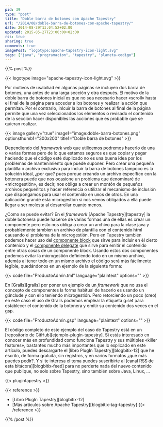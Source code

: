 ```yaml
---
pid: 39
type: "post"
title: "Doble barra de botones con Apache Tapestry"
url: "/2014/08/doble-barra-de-botones-con-apache-tapestry/"
date: 2014-08-29T13:04:52+02:00
updated: 2015-05-27T23:00:00+02:00
rss: true
sharing: true
comments: true
imagePost: "logotype:apache-tapestry-icon-light.svg"
tags: ["java", "programacion", "tapestry", "planeta-codigo"]
---
```


{{% post %}}

{{< logotype image="apache-tapestry-icon-light.svg" >}}

Por motivos de usabiliad en algunas páginas se incluyen dos barra de botones, una antes de una larga sección y otra después. El motivo de la doble barra de botones inicial es que no sea necesario hacer «scroll» hasta el final de la página para acceder a los botones y realizar la acción que permitan. Por el contrario, inlcuir la barra de botones al final de la página permite que una vez seleccionados los elementos o revisado el contenido de la sección hacer disponibles las acciones que es probable que se quieran realizar.

{{< image
    gallery="true"
    image1="image:doble-barra-botones.png" optionsthumb1="300x200" title1="Doble barra de botones" >}}

Dependiendo del _framework_ web que utilicemos podremos hacerlo de una o varias formas pero de lo que estamos seguros es que copiar y pegar haciendo que el código esté duplicado no es una buena idea por los problemas de mantenimiento que puede suponer. Pero crear una pequeña plantilla o archivo exclusivo para incluir la barra de botones tampoco es la solución ideal, ¿por que? pues porque creando un archivo específico con la botonera puede que nos ocasione un problema que denominaré de «microgestión», es decir, nos obliga a crear un montón de pequeños archivos pequeñitos y hacer referencia o utilizar el mecanismo de inclusión que dispongamos para usar el contenido en unos de otros. En una aplicación grande esta microgestión si nos vemos obligados a ella puede llegar a ser molesta al desarrollar cuanto menos.

¿Como se puede evitar? En el _framework_ [Apache Tapestry][tapestry] la doble botonera puede hacerse de varias formas una de ellas es crear un componente pero esto nos obliga a crear un archivo para la clase java y probablemente tambien un archivo de plantilla con el contenido html causando el problema de la microgestión. Pero en Tapestry también podemos hacer uso del [componente block](http://tapestry.apache.org/component-templates.html) que sirve para incluir en él cierto contenido y el [componente delegate](http://tapestry.apache.org/5.3/apidocs/org/apache/tapestry5/corelib/components/Delegate.html) que sirve para emitir el contenido entre otras cosas de un componente block. Usando estos dos componentes podemos evitar la microgestión definiendo todo en un mismo archivo, además al tener todo en un mismo archivo el código será más fácilmente legible, quedándonos en un ejemplo de la siguiente forma:

{{< code file="ProductoAdmin.tml" language="plaintext" options="" >}}

En [Grails][grails] por poner un ejemplo de un _framework_ que no usa el concepto de componentes la forma habitual de hacerlo es usando un g:include y con ello teniendo microgestión. Pero retorciendo un poco (creo) en este caso el uso de Grails podemos emplear la etiqueta g:set para establecer el contenido de la botonera y emitir su contenido dos veces en el gsp.

{{< code file="ProductoAdmin.gsp" language="plaintext" options="" >}}

El código completo de este ejemplo del caso de Tapestry está en un [repositorio de GitHub][ejemplo-plugin-tapestry]. Si estás interesado en conocer más en profundidad como funciona Tapestry y sus múltiples «killer features», bastantes mucho más importantes que lo explicado en este artículo, puedes descargarte el [libro PlugIn Tapestry][blogbitix-12] que he escrito, de forma gratuita, sin registros, y en varios formatos ¿que más puedes pedir?. Y si te interesa el tema puedes suscribirte al [canal RSS de esta bitácora][blogbitix-feed] para no perderte nada del nuevo contenido que publique, no solo sobre Tapestry, sino también sobre Java, Linux, ...

{{< plugintapestry >}}

{{< reference >}}
* [Libro PlugIn Tapestry][blogbitix-12]
* [Más artículos sobre Apache Tapestry][blogbitix-tag-tapestry]
{{< /reference >}}

{{% /post %}}
